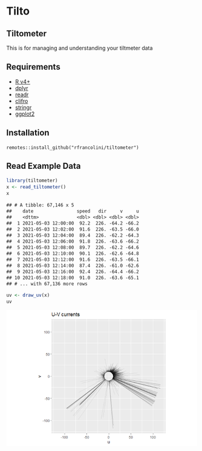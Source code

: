 Tilto
================

## Tiltometer

This is for managing and understanding your tiltmeter data

## Requirements

-   [R v4+](https://www.r-project.org/)
-   [dplyr](https://CRAN.R-project.org/package=dplyr)
-   [readr](https://CRAN.R-project.org/package=readr)
-   [clifro](https://CRAN.R-project.org/package=clifro)
-   [stringr](https://CRAN.R-project.org/package=stringr)
-   [ggplot2](https://CRAN.R-project.org/package=ggplot2)

## Installation

    remotes::install_github("rfrancolini/tiltometer")

## Read Example Data

``` r
library(tiltometer)
x <- read_tiltometer()
x
```

    ## # A tibble: 67,146 x 5
    ##    date                speed   dir     v     u
    ##    <dttm>              <dbl> <dbl> <dbl> <dbl>
    ##  1 2021-05-03 12:00:00  92.2  226. -64.2 -66.2
    ##  2 2021-05-03 12:02:00  91.6  226. -63.5 -66.0
    ##  3 2021-05-03 12:04:00  89.4  226. -62.2 -64.3
    ##  4 2021-05-03 12:06:00  91.8  226. -63.6 -66.2
    ##  5 2021-05-03 12:08:00  89.7  226. -62.2 -64.6
    ##  6 2021-05-03 12:10:00  90.1  226. -62.6 -64.8
    ##  7 2021-05-03 12:12:00  91.6  226. -63.5 -66.1
    ##  8 2021-05-03 12:14:00  87.4  226. -61.0 -62.6
    ##  9 2021-05-03 12:16:00  92.4  226. -64.4 -66.2
    ## 10 2021-05-03 12:18:00  91.0  226. -63.6 -65.1
    ## # ... with 67,136 more rows

``` r
uv <- draw_uv(x)
uv
```

![](README_files/figure-gfm/uvplot-1.png)<!-- -->
